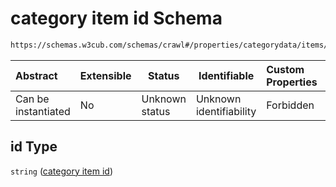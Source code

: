 # category item id Schema

```txt
https://schemas.w3cub.com/schemas/crawl#/properties/categorydata/items/properties/id
```




| Abstract            | Extensible | Status         | Identifiable            | Custom Properties | Additional Properties | Access Restrictions | Defined In                                                                   |
| :------------------ | ---------- | -------------- | ----------------------- | :---------------- | --------------------- | ------------------- | ---------------------------------------------------------------------------- |
| Can be instantiated | No         | Unknown status | Unknown identifiability | Forbidden         | Allowed               | none                | [crawl.schema.json\*](../generated/crawl.schema.json "open original schema") |

## id Type

`string` ([category item id](crawl-properties-category-data-items-properties-category-item-id.md))
